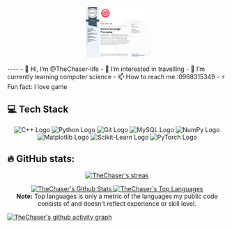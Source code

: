 
<p align = "center">
<a href="https://github.com/TheChaser-life"><img width="30%" alt="My certificate" src="./Certificate.jpg" /></a></p>
</p>
----
- 👋 Hi, I’m @TheChaser-life
- 👀 I’m interested in travelling
- 🌱 I’m currently learning computer science 
- 📫 How to reach me :0968315349 
- ⚡ Fun fact: I love game

## 💻 Tech Stack

<p align="center">
  <!-- C++ -->
  <img src="https://cdn.jsdelivr.net/npm/programming-languages-logos/src/cpp/cpp.png" width="50" alt="C++ Logo" />
  <!-- Python -->
  <img src="https://cdn.jsdelivr.net/npm/programming-languages-logos/src/python/python.png" width="50" alt="Python Logo" />
  <!-- Git -->
  <img src="https://git-scm.com/images/logos/downloads/Git-Icon-1788C.png" width="50" alt="Git Logo" />
  <!-- MySQL -->
  <img src="https://cdn.jsdelivr.net/gh/devicons/devicon/icons/mysql/mysql-original-wordmark.svg" width="50" alt="MySQL Logo" />
  <!-- NumPy -->
  <img src="https://cdn.jsdelivr.net/gh/devicons/devicon/icons/numpy/numpy-original.svg" width="50" alt="NumPy Logo" />
  <!-- Matplotlib -->
  <img src="https://upload.wikimedia.org/wikipedia/commons/8/84/Matplotlib_icon.svg" width="50" alt="Matplotlib Logo" />
  <!-- Scikit-Learn -->
  <img src="https://upload.wikimedia.org/wikipedia/commons/0/05/Scikit_learn_logo_small.svg" width="50" alt="Scikit-Learn Logo" />

  <img src="https://upload.wikimedia.org/wikipedia/commons/1/10/PyTorch_logo_icon.svg" width="50" alt="PyTorch Logo" />
</p>


## 🔥 GitHub stats: 

<p align="center">
  <a href="https://github.com/TheChaser-life">
    <img title="GitHub Stats" alt="TheChaser's streak" src="https://streak-stats.demolab.com/?user=TheChaser-life&layout=compact&theme=react&hide_border=true&bg_color=1F222E&title_color=F85D7F&icon_color=F8D866"/>
  </a>
</p>

<p align="center">
  <a href="https://github.com/TheChaser-life">
    <img alt="TheChaser's Github Stats" src="https://github-readme-stats.vercel.app/api?username=TheChaser-life&show_icons=true&include_all_commits=true&count_private=true&theme=react&hide_border=true&bg_color=1F222E&title_color=F85D7F&rank_icon=github&icon_color=F8D866" height="192px"/>
  </a>
<a href="https://github.com/TheChaser-life">
  <img alt="TheChaser's Top Languages" 
       src="https://github-readme-stats.vercel.app/api/top-langs/?username=TheChaser-life&theme=react&hide_border=true&bg_color=1F222E&title_color=F85D7F&icon_color=F8D866" 
       height="300px"/>
</a>

  <br/>
  <b>Note:</b> Top languages is only a metric of the languages my public code consists of and doesn't reflect experience or skill level.
</p>

[![TheChaser's github activity graph](https://github-readme-activity-graph.vercel.app/graph?username=TheChaser-life&bg_color=1F222E&color=F8D866&line=F85D7F&point=FFFFFF&area=true&hide_border=true)](https://github.com/TheChaser-life/github-readme-activity-graph)


<!---
TheChaser-life/TheChaser-life is a ✨ special ✨ repository because its `README.md` (this file) appears on your GitHub profile.
You can click the Preview link to take a look at your changes.
--->

